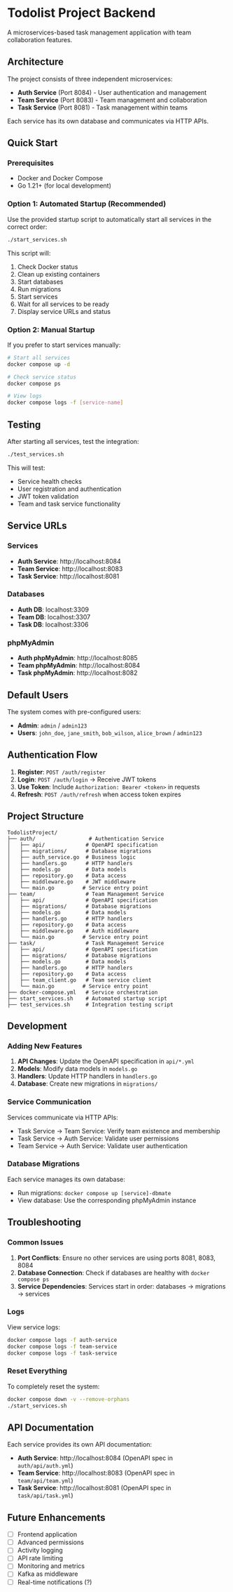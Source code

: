 # Todolist Project Backend

A microservices-based task management application with team collaboration features.

## Architecture

The project consists of three independent microservices:

- **Auth Service** (Port 8084) - User authentication and management
- **Team Service** (Port 8083) - Team management and collaboration
- **Task Service** (Port 8081) - Task management within teams

Each service has its own database and communicates via HTTP APIs.

## Quick Start

### Prerequisites

- Docker and Docker Compose
- Go 1.21+ (for local development)

### Option 1: Automated Startup (Recommended)

Use the provided startup script to automatically start all services in the correct order:

```bash
./start_services.sh
```

This script will:
1. Check Docker status
2. Clean up existing containers
3. Start databases
4. Run migrations
5. Start services
6. Wait for all services to be ready
7. Display service URLs and status

### Option 2: Manual Startup

If you prefer to start services manually:

```bash
# Start all services
docker compose up -d

# Check service status
docker compose ps

# View logs
docker compose logs -f [service-name]
```

## Testing

After starting all services, test the integration:

```bash
./test_services.sh
```

This will test:
- Service health checks
- User registration and authentication
- JWT token validation
- Team and task service functionality

## Service URLs

### Services
- **Auth Service**: http://localhost:8084
- **Team Service**: http://localhost:8083
- **Task Service**: http://localhost:8081

### Databases
- **Auth DB**: localhost:3309
- **Team DB**: localhost:3307
- **Task DB**: localhost:3306

### phpMyAdmin
- **Auth phpMyAdmin**: http://localhost:8085
- **Team phpMyAdmin**: http://localhost:8084
- **Task phpMyAdmin**: http://localhost:8082

## Default Users

The system comes with pre-configured users:

- **Admin**: `admin` / `admin123`
- **Users**: `john_doe`, `jane_smith`, `bob_wilson`, `alice_brown` / `admin123`

## Authentication Flow

1. **Register**: `POST /auth/register`
2. **Login**: `POST /auth/login` → Receive JWT tokens
3. **Use Token**: Include `Authorization: Bearer <token>` in requests
4. **Refresh**: `POST /auth/refresh` when access token expires

## Project Structure

```
TodolistProject/
├── auth/                 # Authentication Service
│   ├── api/             # OpenAPI specification
│   ├── migrations/      # Database migrations
│   ├── auth_service.go  # Business logic
│   ├── handlers.go      # HTTP handlers
│   ├── models.go        # Data models
│   ├── repository.go    # Data access
│   ├── middleware.go    # JWT middleware
│   └── main.go         # Service entry point
├── team/                # Team Management Service
│   ├── api/             # OpenAPI specification
│   ├── migrations/      # Database migrations
│   ├── models.go        # Data models
│   ├── handlers.go      # HTTP handlers
│   ├── repository.go    # Data access
│   ├── middleware.go    # Auth middleware
│   └── main.go         # Service entry point
├── task/                # Task Management Service
│   ├── api/             # OpenAPI specification
│   ├── migrations/      # Database migrations
│   ├── models.go        # Data models
│   ├── handlers.go      # HTTP handlers
│   ├── repository.go    # Data access
│   ├── team_client.go   # Team service client
│   └── main.go         # Service entry point
├── docker-compose.yml   # Service orchestration
├── start_services.sh    # Automated startup script
├── test_services.sh     # Integration testing script

```

## Development

### Adding New Features

1. **API Changes**: Update the OpenAPI specification in `api/*.yml`
2. **Models**: Modify data models in `models.go`
3. **Handlers**: Update HTTP handlers in `handlers.go`
4. **Database**: Create new migrations in `migrations/`

### Service Communication

Services communicate via HTTP APIs:
- Task Service → Team Service: Verify team existence and membership
- Task Service → Auth Service: Validate user permissions
- Team Service → Auth Service: Validate user authentication

### Database Migrations

Each service manages its own database:
- Run migrations: `docker compose up [service]-dbmate`
- View database: Use the corresponding phpMyAdmin instance

## Troubleshooting

### Common Issues

1. **Port Conflicts**: Ensure no other services are using ports 8081, 8083, 8084
2. **Database Connection**: Check if databases are healthy with `docker compose ps`
3. **Service Dependencies**: Services start in order: databases → migrations → services

### Logs

View service logs:
```bash
docker compose logs -f auth-service
docker compose logs -f team-service
docker compose logs -f task-service
```

### Reset Everything

To completely reset the system:
```bash
docker compose down -v --remove-orphans
./start_services.sh
```

## API Documentation

Each service provides its own API documentation:
- **Auth Service**: http://localhost:8084 (OpenAPI spec in `auth/api/auth.yml`)
- **Team Service**: http://localhost:8083 (OpenAPI spec in `team/api/team.yml`)
- **Task Service**: http://localhost:8081 (OpenAPI spec in `task/api/task.yml`)

## Future Enhancements

- [ ] Frontend application
- [ ] Advanced permissions
- [ ] Activity logging
- [ ] API rate limiting
- [ ] Monitoring and metrics
- [ ] Kafka as middleware
- [ ] Real-time notifications (?)
